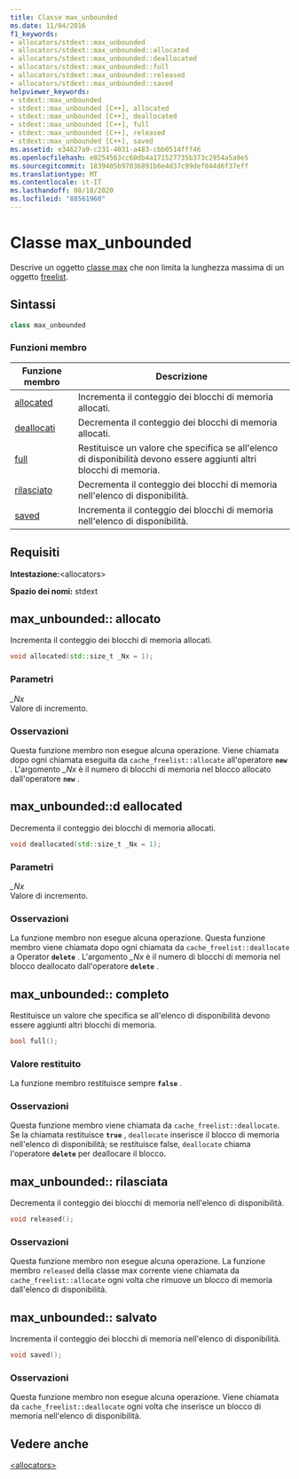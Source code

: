 ```yaml
---
title: Classe max_unbounded
ms.date: 11/04/2016
f1_keywords:
- allocators/stdext::max_unbounded
- allocators/stdext::max_unbounded::allocated
- allocators/stdext::max_unbounded::deallocated
- allocators/stdext::max_unbounded::full
- allocators/stdext::max_unbounded::released
- allocators/stdext::max_unbounded::saved
helpviewer_keywords:
- stdext::max_unbounded
- stdext::max_unbounded [C++], allocated
- stdext::max_unbounded [C++], deallocated
- stdext::max_unbounded [C++], full
- stdext::max_unbounded [C++], released
- stdext::max_unbounded [C++], saved
ms.assetid: e34627a9-c231-4031-a483-cbb0514fff46
ms.openlocfilehash: e0254563cc60db4a171527735b373c2954a5a9e5
ms.sourcegitcommit: 1839405b97036891b6e4d37c99def044d6f37eff
ms.translationtype: MT
ms.contentlocale: it-IT
ms.lasthandoff: 08/18/2020
ms.locfileid: "88561960"
---
```

# <a name="max_unbounded-class"></a>Classe max_unbounded

Descrive un oggetto [classe max](../standard-library/allocators-header.md) che non limita la lunghezza massima di un oggetto [freelist](../standard-library/freelist-class.md).

## <a name="syntax"></a>Sintassi

```cpp
class max_unbounded
```

### <a name="member-functions"></a>Funzioni membro

|Funzione membro|Descrizione|
|-|-|
|[allocated](#allocated)|Incrementa il conteggio dei blocchi di memoria allocati.|
|[deallocati](#deallocated)|Decrementa il conteggio dei blocchi di memoria allocati.|
|[full](#full)|Restituisce un valore che specifica se all'elenco di disponibilità devono essere aggiunti altri blocchi di memoria.|
|[rilasciato](#released)|Decrementa il conteggio dei blocchi di memoria nell'elenco di disponibilità.|
|[saved](#saved)|Incrementa il conteggio dei blocchi di memoria nell'elenco di disponibilità.|

## <a name="requirements"></a>Requisiti

**Intestazione:**\<allocators>

**Spazio dei nomi:** stdext

## <a name="max_unboundedallocated"></a><a name="allocated"></a> max_unbounded:: allocato

Incrementa il conteggio dei blocchi di memoria allocati.

```cpp
void allocated(std::size_t _Nx = 1);
```

### <a name="parameters"></a>Parametri

*_Nx*\
Valore di incremento.

### <a name="remarks"></a>Osservazioni

Questa funzione membro non esegue alcuna operazione. Viene chiamata dopo ogni chiamata eseguita da `cache_freelist::allocate` all'operatore **`new`** . L'argomento *_Nx* è il numero di blocchi di memoria nel blocco allocato dall'operatore **`new`** .

## <a name="max_unboundeddeallocated"></a><a name="deallocated"></a> max_unbounded::d eallocated

Decrementa il conteggio dei blocchi di memoria allocati.

```cpp
void deallocated(std::size_t _Nx = 1);
```

### <a name="parameters"></a>Parametri

*_Nx*\
Valore di incremento.

### <a name="remarks"></a>Osservazioni

La funzione membro non esegue alcuna operazione. Questa funzione membro viene chiamata dopo ogni chiamata da `cache_freelist::deallocate` a Operator **`delete`** . L'argomento *_Nx* è il numero di blocchi di memoria nel blocco deallocato dall'operatore **`delete`** .

## <a name="max_unboundedfull"></a><a name="full"></a> max_unbounded:: completo

Restituisce un valore che specifica se all'elenco di disponibilità devono essere aggiunti altri blocchi di memoria.

```cpp
bool full();
```

### <a name="return-value"></a>Valore restituito

La funzione membro restituisce sempre **`false`** .

### <a name="remarks"></a>Osservazioni

Questa funzione membro viene chiamata da `cache_freelist::deallocate`. Se la chiamata restituisce **`true`** , `deallocate` inserisce il blocco di memoria nell'elenco di disponibilità; se restituisce false, `deallocate` chiama l'operatore **`delete`** per deallocare il blocco.

## <a name="max_unboundedreleased"></a><a name="released"></a> max_unbounded:: rilasciata

Decrementa il conteggio dei blocchi di memoria nell'elenco di disponibilità.

```cpp
void released();
```

### <a name="remarks"></a>Osservazioni

Questa funzione membro non esegue alcuna operazione. La funzione membro `released` della classe max corrente viene chiamata da `cache_freelist::allocate` ogni volta che rimuove un blocco di memoria dall'elenco di disponibilità.

## <a name="max_unboundedsaved"></a><a name="saved"></a> max_unbounded:: salvato

Incrementa il conteggio dei blocchi di memoria nell'elenco di disponibilità.

```cpp
void saved();
```

### <a name="remarks"></a>Osservazioni

Questa funzione membro non esegue alcuna operazione. Viene chiamata da `cache_freelist::deallocate` ogni volta che inserisce un blocco di memoria nell'elenco di disponibilità.

## <a name="see-also"></a>Vedere anche

[\<allocators>](../standard-library/allocators-header.md)
